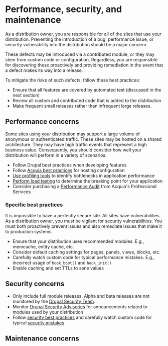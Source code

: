 # Performance, security, and maintenance

As a distribution owner, you are responsible for all of the sites that use your distribution. Preventing the introduction of a bug, performance issue, or security vulnerability into the distribution should be a major concern. 

These defects may be introduced via a contributed module, or they may stem from custom code or configuration. Regardless, you are responsible for discovering these proactively and providing remediation in the event that a defect makes its way into a release.

To mitigate the risks of such defects, follow these best practices:

* Ensure that all features are covered by automated test (discussed in the next section)
* Review all custom and contributed code that is added to the distribution
* Make frequent small releases rather than infrequent large releases.

## Performance concerns

Some sites using your distribution may support a large volume of anonymous or authenticated traffic. These sites may be hosted on a shared architecture. They may have high traffic events that represent a high business value. Consequently, you should consider how well your distribution will perform in a variety of scenarios.

* Follow Drupal best practices when developing features
* Follow [Acquia best practices](https://docs.acquia.com/cloud/performance) for hosting configuration
* [Use profiling tools](https://docs.acquia.com/articles/using-xhprof-evaluate-code-performance) to identify bottlenecks in application performance 
* [Perform load testing](https://docs.acquia.com/cloud/load) to determine the breaking point for your application
* Consider purchasing a [Performance Audit](https://www.acquia.com/resources/collateral/acquia-performance-audit) from Acquia's Professional Services

### Specific best practices

It is impossible to have a perfectly secure site. All sites have vulnerabilities. As a distribution owner, you must be vigilant for security vulnerabilities. You must both proactively prevent issues and also remediate issues that make it to production systems.

* Ensure that your distribution uses recommended modules. E.g., memcache, entity cache, etc.
* Consider default caching settings for pages, panels, views, blocks, etc.
* Carefully watch custom code for typical performance mistakes. E.g., incorrect usage of `hook_boot()` and `hook_init()`
* Enable caching and set TTLs to sane values

## Security concerns

* Only include full module releases. Alpha and beta releases are not monitored by the [Drupal Security Team](https://www.drupal.org/security-team).
* Monitor [Drupal Security Advisories](https://www.drupal.org/security) for announcements related to modules used by your distribution
* Follow [security best practices](https://www.drupal.org/writing-secure-code) and carefully watch custom code for typical [security mistakes](https://docs.acquia.com/cloud/arch/drupal-security#animated)

## Maintenance concerns

